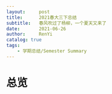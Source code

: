 ```yaml
---
layout:     post
title:      2021春大三下总结
subtitle:   春风吹过了杨柳，一个夏天又来了
date:       2021-06-26
author:     RenYi
catalog: true
tags:
    - 学期总结/Semester Summary
---
```


# 总览


